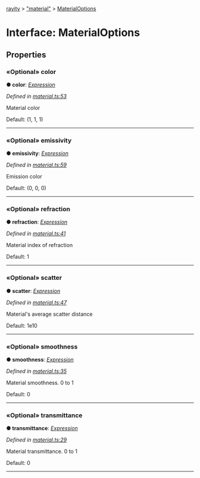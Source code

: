 [rayity](../README.md) > ["material"](../modules/_material_.md) > [MaterialOptions](../interfaces/_material_.materialoptions.md)



# Interface: MaterialOptions


## Properties
<a id="color"></a>

### «Optional» color

**●  color**:  *[Expression](_expression_.expression.md)* 

*Defined in [material.ts:53](https://github.com/gribbet/rayity/blob/afedd20/src/material.ts#L53)*



Material color

Default: (1, 1, 1)




___

<a id="emissivity"></a>

### «Optional» emissivity

**●  emissivity**:  *[Expression](_expression_.expression.md)* 

*Defined in [material.ts:59](https://github.com/gribbet/rayity/blob/afedd20/src/material.ts#L59)*



Emission color

Default: (0, 0, 0)




___

<a id="refraction"></a>

### «Optional» refraction

**●  refraction**:  *[Expression](_expression_.expression.md)* 

*Defined in [material.ts:41](https://github.com/gribbet/rayity/blob/afedd20/src/material.ts#L41)*



Material index of refraction

Default: 1




___

<a id="scatter"></a>

### «Optional» scatter

**●  scatter**:  *[Expression](_expression_.expression.md)* 

*Defined in [material.ts:47](https://github.com/gribbet/rayity/blob/afedd20/src/material.ts#L47)*



Material's average scatter distance

Default: 1e10




___

<a id="smoothness"></a>

### «Optional» smoothness

**●  smoothness**:  *[Expression](_expression_.expression.md)* 

*Defined in [material.ts:35](https://github.com/gribbet/rayity/blob/afedd20/src/material.ts#L35)*



Material smoothness. 0 to 1

Default: 0




___

<a id="transmittance"></a>

### «Optional» transmittance

**●  transmittance**:  *[Expression](_expression_.expression.md)* 

*Defined in [material.ts:29](https://github.com/gribbet/rayity/blob/afedd20/src/material.ts#L29)*



Material transmittance. 0 to 1

Default: 0




___


